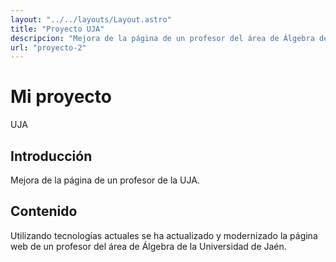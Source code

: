 ```yaml
---
layout: "../../layouts/Layout.astro"
title: "Proyecto UJA"
descripcion: "Mejora de la página de un profesor del área de Álgebra de la Universidad de Jaén"
url: "proyecto-2"
---
```


# Mi proyecto
UJA
## Introducción
Mejora de la página de un profesor de la UJA.
## Contenido
Utilizando tecnologías actuales se ha actualizado y modernizado la página web de un profesor del área de Álgebra de la Universidad de Jaén.